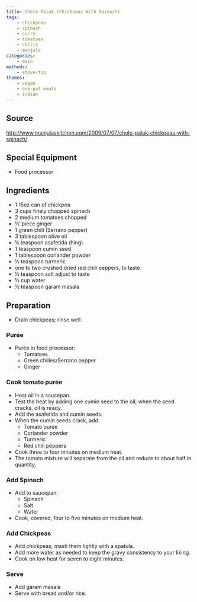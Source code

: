 ```yaml
---
title: Chole Palak (Chickpeas With Spinach)
tags:
    - chickpeas
    - spinach
    - curry
    - tomatoes
    - chilis
    - manjula
categories:
    - main
methods:
    - stove-top
themes:
    - vegan
    - one-pot meals
    - indian
---
```


## Source
http://www.manjulaskitchen.com/2009/07/07/chole-palak-chickpeas-with-spinach/

## Special Equipment

-   Food processor

## Ingredients

-   1 15oz can of chickpea
-   3 cups finely chopped spinach
-   2 medium tomatoes chopped
-   ½″piece ginger
-   1 green chili (Serrano pepper)
-   3 tablespoon olive oil
-   ¼ teaspoon asafetida (hing)
-   1 teaspoon cumin seed
-   1 tablespoon coriander powder
-   ½ teaspoon turmeric
-   one to two crushed dried red chili peppers, to taste
-   ½ teaspoon salt adjust to taste
-   ½ cup water
-   ½ teaspoon garam masala

## Preparation

-   Drain chickpeas; rinse well.

### Purée

-   Purée in food processor:
    -   Tomatoes
    -   Green chilies/Serrano pepper
    -   Ginger

### Cook tomato purée

-   Heat oil in a saucepan.
-   Test the heat by adding one cumin seed to the oil; when the seed
    cracks, oil is ready.
-   Add the asafetida and cumin seeds.
-   When the cumin seeds crack, add:
    -   Tomato puree
    -   Coriander powder
    -   Turmeric
    -   Red chili peppers
-   Cook three to four minutes on medium heat.
-   The tomato mixture will separate from the oil and reduce to about
    half in quantity.

### Add Spinach

-   Add to saucepan:
    -   Spinach
    -   Salt
    -   Water
-   Cook, covered, four to five minutes on medium heat.

### Add Chickpeas

-   Add chickpeas; mash them lightly with a spatula.
-   Add more water as needed to keep the gravy consistency to your
    liking.
-   Cook on low heat for seven to eight minutes.

### Serve

-   Add garam masala
-   Serve with bread and/or rice.
